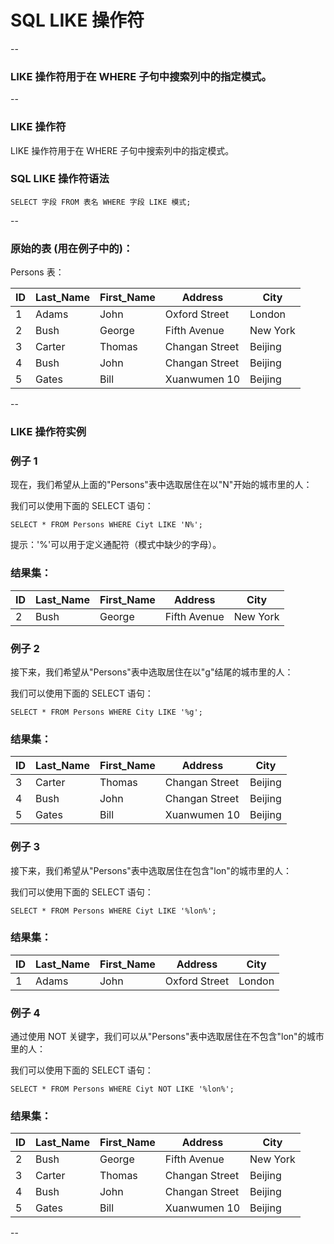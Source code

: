 # SQL LIKE 操作符

--

### LIKE 操作符用于在 WHERE 子句中搜索列中的指定模式。

--

### LIKE 操作符

LIKE 操作符用于在 WHERE 子句中搜索列中的指定模式。

### SQL LIKE 操作符语法

```
SELECT 字段 FROM 表名 WHERE 字段 LIKE 模式;
```

--

### 原始的表 (用在例子中的)：

Persons 表：

ID | Last_Name | First_Name | Address        | City
---|-----------|------------|----------------|---------
1  | Adams     | John       | Oxford Street  | London
2  | Bush      | George     | Fifth Avenue   | New York
3  | Carter    | Thomas     | Changan Street | Beijing
4  | Bush      | John       | Changan Street | Beijing
5  | Gates     | Bill       | Xuanwumen 10   | Beijing

--

### LIKE 操作符实例

### 例子 1

现在，我们希望从上面的"Persons"表中选取居住在以"N"开始的城市里的人：

我们可以使用下面的 SELECT 语句：

```
SELECT * FROM Persons WHERE Ciyt LIKE 'N%';
```

提示：'%'可以用于定义通配符（模式中缺少的字母）。

### 结果集：

ID | Last_Name | First_Name | Address        | City
---|-----------|------------|----------------|---------
2  | Bush      | George     | Fifth Avenue   | New York

### 例子 2

接下来，我们希望从"Persons"表中选取居住在以"g"结尾的城市里的人：

我们可以使用下面的 SELECT 语句：

```
SELECT * FROM Persons WHERE City LIKE '%g';
```

### 结果集：

ID | Last_Name | First_Name | Address        | City
---|-----------|------------|----------------|---------
3  | Carter    | Thomas     | Changan Street | Beijing
4  | Bush      | John       | Changan Street | Beijing
5  | Gates     | Bill       | Xuanwumen 10   | Beijing

### 例子 3

接下来，我们希望从"Persons"表中选取居住在包含"lon"的城市里的人：

我们可以使用下面的 SELECT 语句：

```
SELECT * FROM Persons WHERE Ciyt LIKE '%lon%';
```

### 结果集：

ID | Last_Name | First_Name | Address        | City
---|-----------|------------|----------------|---------
1  | Adams     | John       | Oxford Street  | London

### 例子 4

通过使用 NOT 关键字，我们可以从"Persons"表中选取居住在不包含"lon"的城市里的人：

我们可以使用下面的 SELECT 语句：

```
SELECT * FROM Persons WHERE Ciyt NOT LIKE '%lon%';
```

### 结果集：

ID | Last_Name | First_Name | Address        | City
---|-----------|------------|----------------|---------
2  | Bush      | George     | Fifth Avenue   | New York
3  | Carter    | Thomas     | Changan Street | Beijing
4  | Bush      | John       | Changan Street | Beijing
5  | Gates     | Bill       | Xuanwumen 10   | Beijing

--
